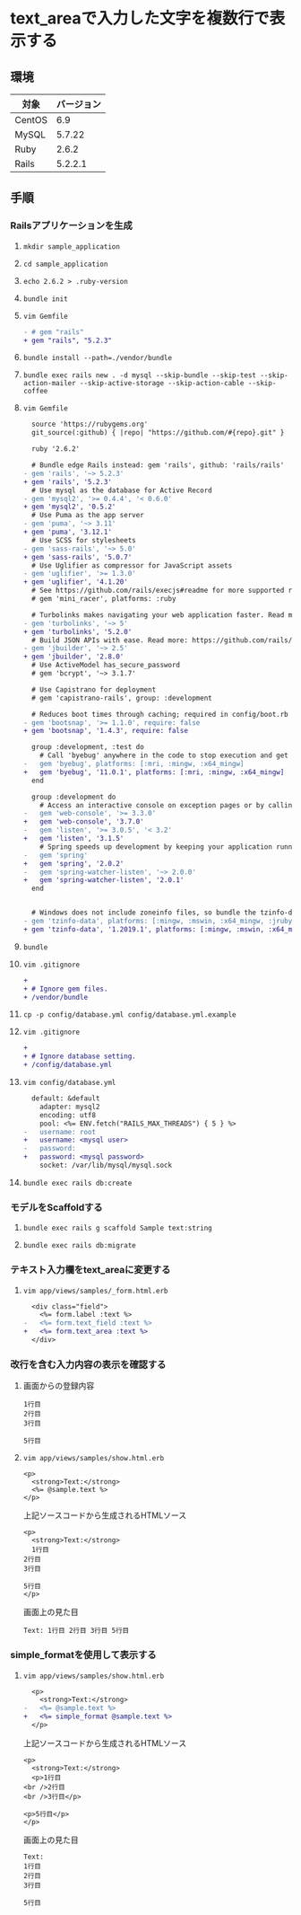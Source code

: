 # text_areaで入力した文字を複数行で表示する

## 環境

|対象  |バージョン|
|------|----------|
|CentOS|6.9       |
|MySQL |5.7.22    |
|Ruby  |2.6.2     |
|Rails |5.2.2.1   |

## 手順

### Railsアプリケーションを生成

1. `mkdir sample_application`

1. `cd sample_application`

1. `echo 2.6.2 > .ruby-version`

1. `bundle init`

1. `vim Gemfile`

    ```diff
    - # gem "rails"
    + gem "rails", "5.2.3"
    ```

1. `bundle install --path=./vendor/bundle`

1. `bundle exec rails new . -d mysql --skip-bundle --skip-test --skip-action-mailer --skip-active-storage --skip-action-cable --skip-coffee`

1. `vim Gemfile`

    ```diff
      source 'https://rubygems.org'
      git_source(:github) { |repo| "https://github.com/#{repo}.git" }

      ruby '2.6.2'

      # Bundle edge Rails instead: gem 'rails', github: 'rails/rails'
    - gem 'rails', '~> 5.2.3'
    + gem 'rails', '5.2.3'
      # Use mysql as the database for Active Record
    - gem 'mysql2', '>= 0.4.4', '< 0.6.0'
    + gem 'mysql2', '0.5.2'
      # Use Puma as the app server
    - gem 'puma', '~> 3.11'
    + gem 'puma', '3.12.1'
      # Use SCSS for stylesheets
    - gem 'sass-rails', '~> 5.0'
    + gem 'sass-rails', '5.0.7'
      # Use Uglifier as compressor for JavaScript assets
    - gem 'uglifier', '>= 1.3.0'
    + gem 'uglifier', '4.1.20'
      # See https://github.com/rails/execjs#readme for more supported runtimes
      # gem 'mini_racer', platforms: :ruby

      # Turbolinks makes navigating your web application faster. Read more: https://github.com/turbolinks/turbolinks
    - gem 'turbolinks', '~> 5'
    + gem 'turbolinks', '5.2.0'
      # Build JSON APIs with ease. Read more: https://github.com/rails/jbuilder
    - gem 'jbuilder', '~> 2.5'
    + gem 'jbuilder', '2.8.0'
      # Use ActiveModel has_secure_password
      # gem 'bcrypt', '~> 3.1.7'

      # Use Capistrano for deployment
      # gem 'capistrano-rails', group: :development

      # Reduces boot times through caching; required in config/boot.rb
    - gem 'bootsnap', '>= 1.1.0', require: false
    + gem 'bootsnap', '1.4.3', require: false

      group :development, :test do
        # Call 'byebug' anywhere in the code to stop execution and get a debugger console
    -   gem 'byebug', platforms: [:mri, :mingw, :x64_mingw]
    +   gem 'byebug', '11.0.1', platforms: [:mri, :mingw, :x64_mingw]
      end

      group :development do
        # Access an interactive console on exception pages or by calling 'console' anywhere in the code.
    -   gem 'web-console', '>= 3.3.0'
    +   gem 'web-console', '3.7.0'
    -   gem 'listen', '>= 3.0.5', '< 3.2'
    +   gem 'listen', '3.1.5'
        # Spring speeds up development by keeping your application running in the background. Read more: https://github.com/rails/spring
    -   gem 'spring'
    +   gem 'spring', '2.0.2'
    -   gem 'spring-watcher-listen', '~> 2.0.0'
    +   gem 'spring-watcher-listen', '2.0.1'
      end


      # Windows does not include zoneinfo files, so bundle the tzinfo-data gem
    - gem 'tzinfo-data', platforms: [:mingw, :mswin, :x64_mingw, :jruby]
    + gem 'tzinfo-data', '1.2019.1', platforms: [:mingw, :mswin, :x64_mingw, :jruby]
    ```

1. `bundle`

1. `vim .gitignore`

    ```diff
    +
    + # Ignore gem files.
    + /vendor/bundle
    ```

1. `cp -p config/database.yml config/database.yml.example`

1. `vim .gitignore`

    ```diff
    +
    + # Ignore database setting.
    + /config/database.yml
    ```

1. `vim config/database.yml`

    ```diff
      default: &default
        adapter: mysql2
        encoding: utf8
        pool: <%= ENV.fetch("RAILS_MAX_THREADS") { 5 } %>
    -   username: root
    +   username: <mysql user>
    -   password:
    +   password: <mysql password>
        socket: /var/lib/mysql/mysql.sock
    ```

1. `bundle exec rails db:create`

### モデルをScaffoldする

1. `bundle exec rails g scaffold Sample text:string`

1. `bundle exec rails db:migrate`

### テキスト入力欄をtext_areaに変更する

1. `vim app/views/samples/_form.html.erb`

    ```diff
      <div class="field">
        <%= form.label :text %>
    -   <%= form.text_field :text %>
    +   <%= form.text_area :text %>
      </div>
    ```

### 改行を含む入力内容の表示を確認する

1. 画面からの登録内容

    ```
    1行目
    2行目
    3行目

    5行目
    ```

1. `vim app/views/samples/show.html.erb`

    ```erb
    <p>
      <strong>Text:</strong>
      <%= @sample.text %>
    </p>
    ```

    上記ソースコードから生成されるHTMLソース

    ```
    <p>
      <strong>Text:</strong>
      1行目
    2行目
    3行目

    5行目
    </p>
    ```

    画面上の見た目

    ```
    Text: 1行目 2行目 3行目 5行目
    ```

### simple_formatを使用して表示する

1. `vim app/views/samples/show.html.erb`

    ```diff
      <p>
        <strong>Text:</strong>
    -   <%= @sample.text %>
    +   <%= simple_format @sample.text %>
      </p>
    ```

    上記ソースコードから生成されるHTMLソース

    ```
    <p>
      <strong>Text:</strong>
      <p>1行目
    <br />2行目
    <br />3行目</p>

    <p>5行目</p>
    </p>
    ```

    画面上の見た目

    ```
    Text:
    1行目
    2行目
    3行目

    5行目
    ```

